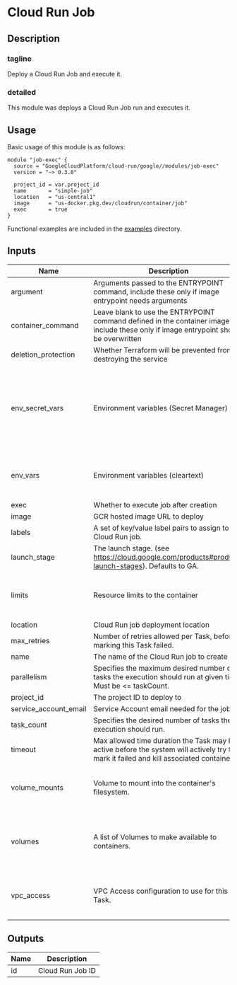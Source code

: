 # Cloud Run Job

## Description

### tagline

Deploy a Cloud Run Job and execute it.

### detailed

This module was deploys a Cloud Run Job run and executes it.

## Usage

Basic usage of this module is as follows:

```hcl
module "job-exec" {
  source = "GoogleCloudPlatform/cloud-run/google//modules/job-exec"
  version = "~> 0.3.0"

  project_id = var.project_id
  name       = "simple-job"
  location   = "us-central1"
  image      = "us-docker.pkg.dev/cloudrun/container/job"
  exec       = true
}
```

Functional examples are included in the
[examples](./examples/) directory.

<!-- BEGINNING OF PRE-COMMIT-TERRAFORM DOCS HOOK -->
## Inputs

| Name | Description | Type | Default | Required |
|------|-------------|------|---------|:--------:|
| argument | Arguments passed to the ENTRYPOINT command, include these only if image entrypoint needs arguments | `list(string)` | `[]` | no |
| container\_command | Leave blank to use the ENTRYPOINT command defined in the container image, include these only if image entrypoint should be overwritten | `list(string)` | `[]` | no |
| deletion\_protection | Whether Terraform will be prevented from destroying the service | `bool` | `true` | no |
| env\_secret\_vars | Environment variables (Secret Manager) | <pre>list(object({<br>    name = string<br>    value_source = set(object({<br>      secret_key_ref = object({<br>        secret  = string<br>        version = optional(string, "latest")<br>      })<br>    }))<br>  }))</pre> | `[]` | no |
| env\_vars | Environment variables (cleartext) | <pre>list(object({<br>    value = string<br>    name  = string<br>  }))</pre> | `[]` | no |
| exec | Whether to execute job after creation | `bool` | `false` | no |
| image | GCR hosted image URL to deploy | `string` | n/a | yes |
| labels | A set of key/value label pairs to assign to the Cloud Run job. | `map(string)` | `{}` | no |
| launch\_stage | The launch stage. (see https://cloud.google.com/products#product-launch-stages). Defaults to GA. | `string` | `""` | no |
| limits | Resource limits to the container | <pre>object({<br>    cpu    = optional(string)<br>    memory = optional(string)<br>  })</pre> | `null` | no |
| location | Cloud Run job deployment location | `string` | n/a | yes |
| max\_retries | Number of retries allowed per Task, before marking this Task failed. | `number` | `null` | no |
| name | The name of the Cloud Run job to create | `string` | n/a | yes |
| parallelism | Specifies the maximum desired number of tasks the execution should run at given time. Must be <= taskCount. | `number` | `null` | no |
| project\_id | The project ID to deploy to | `string` | n/a | yes |
| service\_account\_email | Service Account email needed for the job | `string` | `""` | no |
| task\_count | Specifies the desired number of tasks the execution should run. | `number` | `null` | no |
| timeout | Max allowed time duration the Task may be active before the system will actively try to mark it failed and kill associated containers. | `string` | `"600s"` | no |
| volume\_mounts | Volume to mount into the container's filesystem. | <pre>list(object({<br>    name       = string<br>    mount_path = string<br>  }))</pre> | `[]` | no |
| volumes | A list of Volumes to make available to containers. | <pre>list(object({<br>    name = string<br>    cloud_sql_instance = object({<br>      instances = set(string)<br>    })<br>  }))</pre> | `[]` | no |
| vpc\_access | VPC Access configuration to use for this Task. | <pre>list(object({<br>    connector = string<br>    egress    = string<br>  }))</pre> | `[]` | no |

## Outputs

| Name | Description |
|------|-------------|
| id | Cloud Run Job ID |

<!-- END OF PRE-COMMIT-TERRAFORM DOCS HOOK -->
